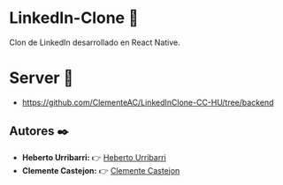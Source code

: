 # LinkedIn-Clone 📌
Clon de LinkedIn desarrollado en React Native.

# Server 🚀
* https://github.com/ClementeAC/LinkedInClone-CC-HU/tree/backend

## Autores ✒️

* **Heberto Urribarri:**  👉 [Heberto Urribarri](https://github.com/0trebeh)
* **Clemente Castejon:**  👉 [Clemente Castejon](https://github.com/ClementeAC)
